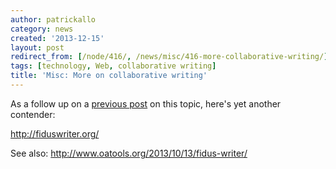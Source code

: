 ```yaml
---
author: patrickallo
category: news
created: '2013-12-15'
layout: post
redirect_from: [/node/416/, /news/misc/416-more-collaborative-writing/]
tags: [technology, Web, collaborative writing]
title: 'Misc: More on collaborative writing'
---
```

As a follow up on a [previous
post](http://socphilinfo.org/news/misc/398-collaborative-writing) on this
topic, here's yet another contender:

http://fiduswriter.org/

See also: http://www.oatools.org/2013/10/13/fidus-writer/

